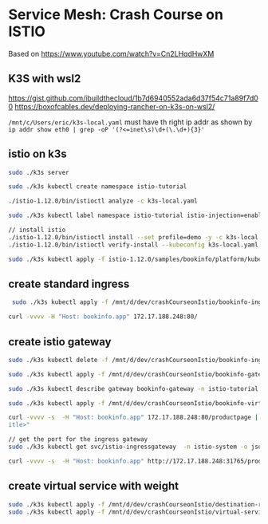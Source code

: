 # Service Mesh: Crash Course on ISTIO

Based on
<https://www.youtube.com/watch?v=Cn2LHqdHwXM>

## K3S with wsl2

<https://gist.github.com/ibuildthecloud/1b7d6940552ada6d37f54c71a89f7d00>
<https://boxofcables.dev/deploying-rancher-on-k3s-on-wsl2/>

`/mnt/c/Users/eric/k3s-local.yaml` must have th right ip addr as shown by
`ip addr show eth0 | grep -oP '(?<=inet\s)\d+(\.\d+){3}'`

## istio on k3s

```bash
sudo ./k3s server

sudo ./k3s kubectl create namespace istio-tutorial

./istio-1.12.0/bin/istioctl analyze -c k3s-local.yaml

sudo ./k3s kubectl label namespace istio-tutorial istio-injection=enabled

// install istio
./istio-1.12.0/bin/istioctl install --set profile=demo -y -c k3s-local.yaml
./istio-1.12.0/bin/istioctl verify-install --kubeconfig k3s-local.yaml

sudo ./k3s kubectl apply -f istio-1.12.0/samples/bookinfo/platform/kube/bookinfo.yaml -n istio-tutorial
```

## create standard ingress

```bash
 sudo ./k3s kubectl apply -f /mnt/d/dev/crashCourseonIstio/bookinfo-ingress.yaml -n istio-tutorial

curl -vvvv -H "Host: bookinfo.app" 172.17.188.248:80/

```

## create istio gateway

```bash
sudo ./k3s kubectl delete -f /mnt/d/dev/crashCourseonIstio/bookinfo-ingress.yaml -n istio-tutorial

sudo ./k3s kubectl apply -f /mnt/d/dev/crashCourseonIstio/bookinfo-gateway.yaml -n istio-tutorial

sudo ./k3s kubectl describe gateway bookinfo-gateway -n istio-tutorial

sudo ./k3s kubectl apply -f /mnt/d/dev/crashCourseonIstio/bookinfo-virtual-service.yaml -n istio-tutorial

curl -vvvv -s  -H "Host: bookinfo.app" 172.17.188.248:80/productpage | grep -o "<title>.*</t
itle>"

// get the port for the ingress gateway
sudo ./k3s kubectl get svc/istio-ingressgateway  -n istio-system -o jsonpath='{.spec.ports[?(@.name=="http2")].nodePort}'

curl -vvvv -s  -H "Host: bookinfo.app" http://172.17.188.248:31765/productpage | grep -o "<title>.*</title>"
```

## create virtual service with weight

```bash
sudo ./k3s kubectl apply -f /mnt/d/dev/crashCourseonIstio/destination-rule-all.yaml -n istio-tutorial
sudo ./k3s kubectl apply -f /mnt/d/dev/crashCourseonIstio/virtual-service1.yaml -n istio-tutorial

```

